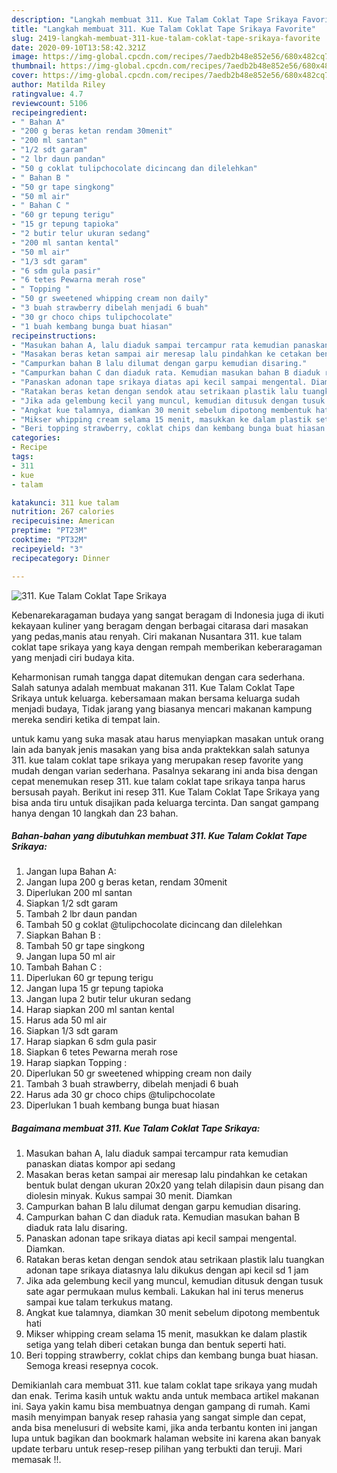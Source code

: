 ```yaml
---
description: "Langkah membuat 311. Kue Talam Coklat Tape Srikaya Favorite"
title: "Langkah membuat 311. Kue Talam Coklat Tape Srikaya Favorite"
slug: 2419-langkah-membuat-311-kue-talam-coklat-tape-srikaya-favorite
date: 2020-09-10T13:58:42.321Z
image: https://img-global.cpcdn.com/recipes/7aedb2b48e852e56/680x482cq70/311-kue-talam-coklat-tape-srikaya-foto-resep-utama.jpg
thumbnail: https://img-global.cpcdn.com/recipes/7aedb2b48e852e56/680x482cq70/311-kue-talam-coklat-tape-srikaya-foto-resep-utama.jpg
cover: https://img-global.cpcdn.com/recipes/7aedb2b48e852e56/680x482cq70/311-kue-talam-coklat-tape-srikaya-foto-resep-utama.jpg
author: Matilda Riley
ratingvalue: 4.7
reviewcount: 5106
recipeingredient:
- " Bahan A"
- "200 g beras ketan rendam 30menit"
- "200 ml santan"
- "1/2 sdt garam"
- "2 lbr daun pandan"
- "50 g coklat tulipchocolate dicincang dan dilelehkan"
- " Bahan B "
- "50 gr tape singkong"
- "50 ml air"
- " Bahan C "
- "60 gr tepung terigu"
- "15 gr tepung tapioka"
- "2 butir telur ukuran sedang"
- "200 ml santan kental"
- "50 ml air"
- "1/3 sdt garam"
- "6 sdm gula pasir"
- "6 tetes Pewarna merah rose"
- " Topping "
- "50 gr sweetened whipping cream non daily"
- "3 buah strawberry dibelah menjadi 6 buah"
- "30 gr choco chips tulipchocolate"
- "1 buah kembang bunga buat hiasan"
recipeinstructions:
- "Masukan bahan A, lalu diaduk sampai tercampur rata kemudian panaskan diatas kompor api sedang"
- "Masakan beras ketan sampai air meresap lalu pindahkan ke cetakan bentuk bulat dengan ukuran 20x20 yang telah dilapisin daun pisang dan diolesin minyak. Kukus sampai 30 menit. Diamkan"
- "Campurkan bahan B lalu dilumat dengan garpu kemudian disaring."
- "Campurkan bahan C dan diaduk rata. Kemudian masukan bahan B diaduk rata lalu disaring."
- "Panaskan adonan tape srikaya diatas api kecil sampai mengental. Diamkan."
- "Ratakan beras ketan dengan sendok atau setrikaan plastik lalu tuangkan adonan tape srikaya diatasnya lalu dikukus dengan api kecil sd 1 jam"
- "Jika ada gelembung kecil yang muncul, kemudian ditusuk dengan tusuk sate agar permukaan mulus kembali. Lakukan hal ini terus menerus sampai kue talam terkukus matang."
- "Angkat kue talamnya, diamkan 30 menit sebelum dipotong membentuk hati"
- "Mikser whipping cream selama 15 menit, masukkan ke dalam plastik setiga yang telah diberi cetakan bunga dan bentuk seperti hati."
- "Beri topping strawberry, coklat chips dan kembang bunga buat hiasan. Semoga kreasi resepnya cocok."
categories:
- Recipe
tags:
- 311
- kue
- talam

katakunci: 311 kue talam 
nutrition: 267 calories
recipecuisine: American
preptime: "PT23M"
cooktime: "PT32M"
recipeyield: "3"
recipecategory: Dinner

---
```



![311. Kue Talam Coklat Tape Srikaya](https://img-global.cpcdn.com/recipes/7aedb2b48e852e56/680x482cq70/311-kue-talam-coklat-tape-srikaya-foto-resep-utama.jpg)

Kebenarekaragaman budaya yang sangat beragam di Indonesia juga di ikuti kekayaan kuliner yang beragam dengan berbagai citarasa dari masakan yang pedas,manis atau renyah. Ciri makanan Nusantara 311. kue talam coklat tape srikaya yang kaya dengan rempah memberikan keberaragaman yang menjadi ciri budaya kita.




Keharmonisan rumah tangga dapat ditemukan dengan cara sederhana. Salah satunya adalah membuat makanan 311. Kue Talam Coklat Tape Srikaya untuk keluarga. kebersamaan makan bersama keluarga sudah menjadi budaya, Tidak jarang yang biasanya mencari makanan kampung mereka sendiri ketika di tempat lain.

untuk kamu yang suka masak atau harus menyiapkan masakan untuk orang lain ada banyak jenis masakan yang bisa anda praktekkan salah satunya 311. kue talam coklat tape srikaya yang merupakan resep favorite yang mudah dengan varian sederhana. Pasalnya sekarang ini anda bisa dengan cepat menemukan resep 311. kue talam coklat tape srikaya tanpa harus bersusah payah.
Berikut ini resep 311. Kue Talam Coklat Tape Srikaya yang bisa anda tiru untuk disajikan pada keluarga tercinta. Dan sangat gampang hanya dengan 10 langkah dan 23 bahan.


<!--inarticleads1-->

##### Bahan-bahan yang dibutuhkan membuat 311. Kue Talam Coklat Tape Srikaya:

1. Jangan lupa  Bahan A:
1. Jangan lupa 200 g beras ketan, rendam 30menit
1. Diperlukan 200 ml santan
1. Siapkan 1/2 sdt garam
1. Tambah 2 lbr daun pandan
1. Tambah 50 g coklat @tulipchocolate dicincang dan dilelehkan
1. Siapkan  Bahan B :
1. Tambah 50 gr tape singkong
1. Jangan lupa 50 ml air
1. Tambah  Bahan C :
1. Diperlukan 60 gr tepung terigu
1. Jangan lupa 15 gr tepung tapioka
1. Jangan lupa 2 butir telur ukuran sedang
1. Harap siapkan 200 ml santan kental
1. Harus ada 50 ml air
1. Siapkan 1/3 sdt garam
1. Harap siapkan 6 sdm gula pasir
1. Siapkan 6 tetes Pewarna merah rose
1. Harap siapkan  Topping :
1. Diperlukan 50 gr sweetened whipping cream non daily
1. Tambah 3 buah strawberry, dibelah menjadi 6 buah
1. Harus ada 30 gr choco chips @tulipchocolate
1. Diperlukan 1 buah kembang bunga buat hiasan




<!--inarticleads2-->

##### Bagaimana membuat  311. Kue Talam Coklat Tape Srikaya:

1. Masukan bahan A, lalu diaduk sampai tercampur rata kemudian panaskan diatas kompor api sedang
1. Masakan beras ketan sampai air meresap lalu pindahkan ke cetakan bentuk bulat dengan ukuran 20x20 yang telah dilapisin daun pisang dan diolesin minyak. Kukus sampai 30 menit. Diamkan
1. Campurkan bahan B lalu dilumat dengan garpu kemudian disaring.
1. Campurkan bahan C dan diaduk rata. Kemudian masukan bahan B diaduk rata lalu disaring.
1. Panaskan adonan tape srikaya diatas api kecil sampai mengental. Diamkan.
1. Ratakan beras ketan dengan sendok atau setrikaan plastik lalu tuangkan adonan tape srikaya diatasnya lalu dikukus dengan api kecil sd 1 jam
1. Jika ada gelembung kecil yang muncul, kemudian ditusuk dengan tusuk sate agar permukaan mulus kembali. Lakukan hal ini terus menerus sampai kue talam terkukus matang.
1. Angkat kue talamnya, diamkan 30 menit sebelum dipotong membentuk hati
1. Mikser whipping cream selama 15 menit, masukkan ke dalam plastik setiga yang telah diberi cetakan bunga dan bentuk seperti hati.
1. Beri topping strawberry, coklat chips dan kembang bunga buat hiasan. Semoga kreasi resepnya cocok.




Demikianlah cara membuat 311. kue talam coklat tape srikaya yang mudah dan enak. Terima kasih untuk waktu anda untuk membaca artikel makanan ini. Saya yakin kamu bisa membuatnya dengan gampang di rumah. Kami masih menyimpan banyak resep rahasia yang sangat simple dan cepat, anda bisa menelusuri di website kami, jika anda terbantu konten ini jangan lupa untuk bagikan dan bookmark halaman website ini karena akan banyak update terbaru untuk resep-resep pilihan yang terbukti dan teruji. Mari memasak !!. 
